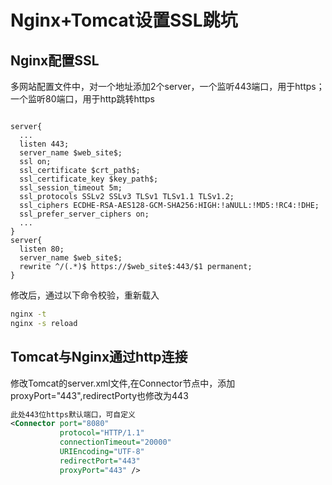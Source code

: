 # Nginx+Tomcat设置SSL跳坑

## Nginx配置SSL

多网站配置文件中，对一个地址添加2个server，一个监听443端口，用于https；一个监听80端口，用于http跳转https

```nginx

server{
  ...
  listen 443;
  server_name $web_site$;
  ssl on;
  ssl_certificate $crt_path$;
  ssl_certificate_key $key_path$;
  ssl_session_timeout 5m;
  ssl_protocols SSLv2 SSLv3 TLSv1 TLSv1.1 TLSv1.2;
  ssl_ciphers ECDHE-RSA-AES128-GCM-SHA256:HIGH:!aNULL:!MD5:!RC4:!DHE;
  ssl_prefer_server_ciphers on;
  ...
}
server{
  listen 80;
  server_name $web_site$;
  rewrite ^/(.*)$ https://$web_site$:443/$1 permanent;
}

```

修改后，通过以下命令校验，重新载入

```bash
nginx -t
nginx -s reload
```

## Tomcat与Nginx通过http连接

修改Tomcat的server.xml文件,在Connector节点中，添加proxyPort="443",redirectPorty也修改为443

```xml
此处443位https默认端口，可自定义
<Connector port="8080" 
           protocol="HTTP/1.1"
           connectionTimeout="20000"
           URIEncoding="UTF-8"
           redirectPort="443" 
           proxyPort="443" />
```
